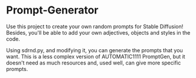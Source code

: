 # Prompt-Generator
Use this project to create your own random prompts for Stable Diffusion! Besides, you'll be able to add your own adjectives, objects and styles in the code.

Using sdrnd.py, and modifying it, you can generate the prompts that you want. This is a less complex version of AUTOMATIC1111 PromptGen, but it doesn't need as much resources and, used well, can give more specific prompts.
